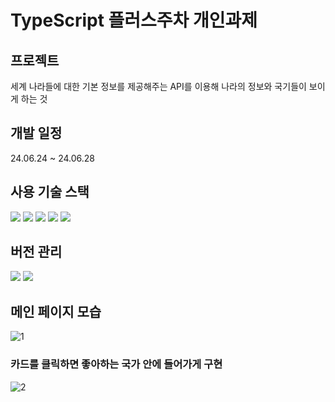 # TypeScript 플러스주차 개인과제

## 프로젝트  
세계 나라들에 대한 기본 정보를 제공해주는 API를 이용해 나라의 정보와 국기들이 보이게 하는 것 

## 개발 일정
24.06.24 ~ 24.06.28

## 사용 기술 스택 
<img src="https://img.shields.io/badge/html5-E34F26?style=for-the-badge&logo=html5&logoColor=white"> <img src="https://img.shields.io/badge/tailwindcss-1572B6?style=for-the-badge&logo=tailwindcss&logoColor=white"> 
<img src="https://img.shields.io/badge/TypeScript-F7DF1E?style=for-the-badge&logo=TypeScript&logoColor=black"> <img src="https://img.shields.io/badge/react-61DAFB?style=for-the-badge&logo=react&logoColor=black"> 
<img src="https://img.shields.io/badge/axios-000000?style=for-the-badge&logo=axios&logoColor=white">

## 버전 관리
<img src="https://img.shields.io/badge/github-181717?style=for-the-badge&logo=github&logoColor=white"> <img src="https://img.shields.io/badge/git-F05032?style=for-the-badge&logo=git&logoColor=white">

## 메인 페이지 모습 

![1](https://github.com/youngsupark1/First-TS-Project/assets/160477257/3e5d8b45-120b-4a0a-9207-9177d48d0095)


### 카드를 클릭하면 좋아하는 국가 안에 들어가게 구현

![2](https://github.com/youngsupark1/First-TS-Project/assets/160477257/a503aa83-c9b6-4205-aa56-e4da2fad77b2)

